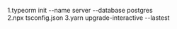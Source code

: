 1.typeorm init --name server --database postgres  
2.npx tsconfig.json
3.yarn upgrade-interactive --lastest
